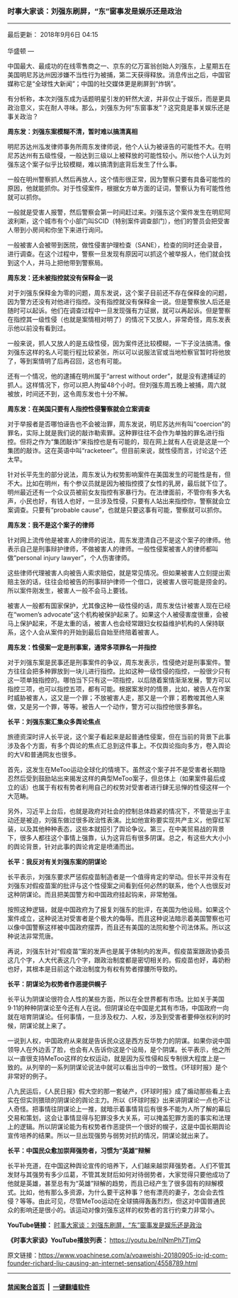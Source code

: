 ### 时事大家谈：刘强东刷屏，“东”窗事发是娱乐还是政治
------------------------

<div class="published">
 <span class="date" title="中国时间">
  <time datetime="2018-09-06T04:15:00+08:00">
   最后更新： 2018年9月6日 04:15
  </time>
 </span>
</div>
<br/>
<div class="wsw">
 <span class="dateline">
  华盛顿 —
 </span>
 <p>
  中国最大、最成功的在线零售商之一、京东的亿万富翁创始人刘强东，上星期五在美国明尼苏达州因涉嫌不当性行为被捕，第二天获得释放。消息传出之后，中国官媒称它是“全球性大新闻”；中国的社交媒体更是刷屏到“炸锅”。
 </p>
 <div class="wsw__embed">
 </div>
 <p>
  有分析称，本次刘强东成为话题明星引发的轩然大波，并非仅止于娱乐，而是更具政治意义，实在耐人寻味。那么，刘强东为何“东窗事发”？这究竟是事关娱乐还是事关政治？
 </p>
 <p>
  <strong>
   周东发：刘强东案模糊不清，暂时难以搞清真相
  </strong>
 </p>
 <p>
  明尼苏达州泓发律师事务所周东发律师说，他个人认为被诬告的可能性不大。在明尼苏达州有五级性侵，一般达到三级以上被释放的可能性较小。所以他个人认为刘强东这个案子似乎比较模糊，难以搞清到底背后发生了什么事。
 </p>
 <p>
  一般在明州警察抓人然后再放人，这个情形很正常，因为警察只要有具备可能性的原因，他就能抓你。对于性侵案件，根据女方单方面的证词，警察认为有可能性他就可以抓你。
 </p>
 <p>
  一般就是受害人报警，然后警察会第一时间赶过来。刘强东这个案件发生在明尼阿波利斯，这个城市有个小部门叫SCID（特别案件调查部门），他们的警员会把受害人带到小房间和你坐下来进行询问。
 </p>
 <p>
  一般被害人会被带到医院，做性侵害护理检查（SANE），检查的同时还会录音，进行调查。在这个过程中，警察一旦发现有原因可以抓这个被举报人，他们就会找到这个人，并马上把他带到警察局。
 </p>
 <p>
  <strong>
   周东发：还未被指控就没有保释金一说
  </strong>
 </p>
 <p>
  对于刘强东保释金为零的问题，周东发说，这个案子目前还不存在保释金的问题，因为警方还没有对他进行指控。没有指控就没有保释金一说。但是警察放人后还是随时可以起诉。他们在调查过程中一旦发现强有力证据，就可以再起诉。但是警察在指控其一级性侵（也就是案情相对明了）的情况下又放人，非常奇怪，周东发表示他以前没有看到过。
 </p>
 <p>
  一般来说，抓人又放人的是五级性侵，因为案件还比较模糊，一下子没法搞清。像刘强东这样的名人可能行程比较紧张，所以可以说服法官或当地检察官暂时将他放了，等到案情明了后再召回，这也有可能。
 </p>
 <p>
  还有一个情况，他的逮捕在明州属于“arrest without order”，就是没有逮捕证的抓人。这样情况下，你可以把人拘留48个小时。但刘强东周五晚上被捕，周六就被放，时间还不到，这令周东发也十分不解。
 </p>
 <p>
  <strong>
   周东发：在美国只要有人指控性侵警察就会立案调查
  </strong>
 </p>
 <p>
  对于举报者是否哪怕诬告也不会被治罪，周东发说，明尼苏达州有叫“coercion”的罪名，实际上就是我们说的敲诈勒索罪。这种罪往往不会作为单独的罪名进行指控。但将之作为“集团敲诈”来指控也是有可能的，现在网上就有人在说是这是一个集团的敲诈。这在英语中叫“racketeer”。但目前来说，就性侵而言，讨论这个还太早。
 </p>
 <p>
  针对长平先生的部分说法，周东发认为权势影响案件在美国发生的可能性是有，但不大。比如在明州，有个参议员就是因为被指控摸了女性的乳房，最后就下位了。明州最近还有一个众议员被前女友指控有家暴行为。在法律面前，不管你有多大名声，小民也好，有钱人也好，一旦涉及性侵，只要有人站出来指控你，警察就会立案调查。只要有“probable cause”，也就是只要这事有可能，警察就可以抓你。
 </p>
 <p>
  <strong>
   周东发：我不是这个案子的律师
  </strong>
 </p>
 <p>
  针对网上流传他是被害人的律师的说法，周东发澄清自己不是这个案子的律师。他表示自己是刑事辩护律师，不做被害人的律师。一般性侵案被害人的律师都叫做“personal injury lawyer”，个人伤害律师。
 </p>
 <p>
  这些律师代理被害人向被告人索求赔偿，就是常见情况。但如果被害人立刻提出索赔主张的话，往往会给被告的刑事辩护律师一个借口，说被害人很可能是捞金的。所以案件刚发生，被害人一般不会马上要钱。
 </p>
 <p>
  被害人一般都有国家保护，尤其像这种一级性侵的话，周东发估计被害人现在已经在“women’s advocate”这个机构被保护起来了。如果这个人被侵害度很重，会被马上保护起来，不是太重的话，被害人也会经常跟妇女权益维护机构的人保持联系，这个人会从案件的开始到最后自始至终陪着被害人。
 </p>
 <p>
  <strong>
   周东发：性侵案一定是刑事案，通常多项罪名一并指控
  </strong>
 </p>
 <p>
  对于刘强东案是民事还是刑事案件的争议，周东发表示，性侵绝对是刑事案件。警方往往会把多种罪放到一块儿进行指控。比如这种一级性侵的指控，一般很少只有这一项单独指控的。哪怕当下只有这一项指控，以后随着案情渐渐发展，警方可以指控三项，也可以指控五项，都有可能。根据案发时的情景，比如，被告人在作案时威胁被害人，这又是一个罪；不放被害人走，那又是一个罪；若教唆其他人来做，又是另一个罪，等等。被告人一个动作，警方可以指控他很多罪名。
 </p>
 <p>
  <strong>
   长平：刘强东案汇集众多舆论焦点
  </strong>
 </p>
 <p>
  旅德资深时评人长平说，这个案子看起来是起普通性侵案，但在当前的背景下此事涉及各个方面，有多个舆论的焦点汇总到这件事上。不仅舆论指向多方，卷入舆论的大V和普通网友也很多。
 </p>
 <p>
  首先，这发生在MeToo运动全球化的情境下。虽然这个案子并不是受害者长期隐忍然后受到鼓励站出来揭发这样的典型MeToo案子，但总体上（如果案件最后成立的话）也属于有权有势者利用自己的权势对受害者进行肆无忌惮的性侵这样一个大范畴。
 </p>
 <p>
  另外，习近平上台后，也就是政府对社会的控制总体趋紧的情况下，不管是出于主动还是被迫，刘强东做过很多政治性表演。比如他宣称要实现共产主义，他穿红军装，以及其他种种表态，这些本就招引了舆论争议。第三，在中美贸易战的背景下，很多人都往这个事情上强靠，认为这背后有很多阴谋。总之，有这些大大小小的舆论背景，针对此事的舆论肯定是喷涌而出。
 </p>
 <p>
  <strong>
   长平：我反对有关刘强东案的阴谋论
  </strong>
 </p>
 <p>
  长平表示，刘强东要求严惩假疫苗制造者是一个值得肯定的举动。但长平并没有在刘强东对假疫苗案的批评与这个性侵案之间看到任何必然的联系，他个人也很反对这种阴谋论。而且把美国警方和中国政府挂起钩来，非常勉强。
 </p>
 <p>
  按照这种逻辑，就是中国政府为了报复刘强东的批评，在美国为他设局。如果这个案件成立，这种说法对受害者是个极大的侮辱。而且这种说法暗示着美国警察也可以像中国警察这样被中国政府摆弄，而且还有美国的法院和整个司法体系。所以这种说法非常荒唐。
 </p>
 <p>
  再说，刘强东针对“假疫苗”案的发声也是属于体制内的发声。假疫苗案跟政协委员这几个字，人大代表这几个字，跟政治制度都是密切相关的。假疫苗也好，毒奶粉也好，其根本是目前这个政治制度为有权有势者撑腰所导致的。
 </p>
 <p>
  <strong>
   长平：阴谋论为权势者作恶提供幌子
  </strong>
 </p>
 <p>
  长平认为阴谋论很符合人性的某些方面，所以在全世界都有市场。比如关于美国9·11的种种阴谋论至今还有人在说。但阴谋论在中国是尤其有市场，中国政府一向就在培育阴谋论。任何事情，一旦涉及权力、人权，涉及到受害者要伸张权利的时候，阴谋论就上来了。
 </p>
 <p>
  一说到人权，中国政府从来就是告诉民众这是西方反华势力的阴谋。如果你说中国领导人在外边丢了脸，也会有人告诉你这是个设局，是个阴谋。长平表示，他之所以一直很支持MeToo这样的女权运动，就是因为反性侵和反专制很大程度上是一致的。从列举的一系列阴谋论说法中就可以看出当中的一致性。《环球时报》是个非常好的例子。
 </p>
 <p>
  八九民运后，《人民日报》假大空的那一套破产，《环球时报》成了煽动那些看上去实在但实则猥琐的阴谋论的舆论主力。所以《环球时报》出来讲阴谋论一点也不让人奇怪。把事情往阴谋论上一推，就暗示着事情背后有很多不能为人所了解的幕后交易和策划，这会让事情显得与犯罪没多大关系，可以掩盖犯罪方面的事实和法理上的逻辑。所以阴谋论能为有权势者作恶提供一个很好的幌子，这是中国长期舆论宣传培养的结果。所以一旦出现强势与弱势对抗的情况，阴谋论就出来了。
 </p>
 <p>
  <strong>
   长平：中国民众愈加崇拜强势者，习惯为“英雄”辩解
  </strong>
 </p>
 <p>
  长平补充道，在中国这种舆论宣传的培养下，人们越来越崇拜强势者。人们不管其发财与其强势有多少瓜葛，不管其发财后如何对待弱势者，大家觉得只要他成功了他就是英雄，甚至总有为“英雄”辩解的趋势，而且已经产生了很多固有的辩解模式。比如，他有那么多资源，为什么要干这种事？他有漂亮的妻子，怎会会去性侵？等等。由此可见，尽管MeToo运动在全球搞得轰轰烈烈，但这对中国普通民众的影响还是很小的。该运动对像刘强东这样的权势者的言行约束力非常小。
 </p>
 <div class="wsw__embed">
 </div>
 <p>
  <strong>
   YouTube链接：
  </strong>
  <a class="wsw__a" href="https://youtu.be/yM32dGvBs-Q" target="_blank">
   时事大家谈：刘强东刷屏，“东”窗事发是娱乐还是政治
  </a>
 </p>
 <p>
  <strong>
   《时事大家谈》YouTube播放列表：
  </strong>
  <a class="wsw__a" href="https://youtu.be/nINmPh7TjmQ" target="_blank">
   https://youtu.be/nINmPh7TjmQ
  </a>
 </p>
 <div class="clear">
 </div>
 <div class="mediaReplacer externalMedia">
  <div class="c-sticky-container">
   <div class="c-sticky-element" data-sp_api="youtube">
    <span class="c-sticky-element__close-el c-sticky-element__swipe-el ta-c" title="关闭">
     <span class="ico ico-close m-0">
     </span>
    </span>
    <div class="external-content-placeholder">
    </div>
    <script>
    </script>
   </div>
  </div>
 </div>
 <p>
 </p>
 <p>
 </p>
</div>

原文链接：https://www.voachinese.com/a/voaweishi-20180905-io-jd-com-founder-richard-liu-causing-an-internet-sensation/4558789.html


------------------------
#### [禁闻聚合首页](https://github.com/gfw-breaker/banned-news/blob/master/README.md) &nbsp;|&nbsp;  [一键翻墙软件](https://github.com/gfw-breaker/nogfw/blob/master/README.md)